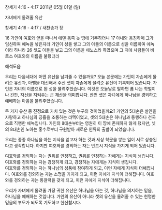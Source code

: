 창세기 4:16 - 4:17 
2011년 05월 01일 (일)

자녀에게  물려줄 유산



창세기 4:16 - 4:17 / 새찬송가  장


16 가인이 여호와 앞을 떠나서 에덴 동쪽 놋 땅에 거주하더니 17 아내와 동침하매 그가 임신하여 에녹을 낳은지라 가인이 성을 쌓고 그의 아들의 이름으로 성을 이름하여 에녹이라 하니라 26 셋도 아들을 낳고 그의 이름을 에노스라 하였으며 그 때에 사람들이 비로소 여호와의 이름을 불렀더라

해석도움





우리는 다음세대에 어떤 유산을 남겨줄 수 있을까요? 오늘 본문에는 가인이 자손에게 물려준 유산과, 아벨을 대신해서 주신 셋이 자손에게 물려준 유산이 기록되어 있습니다. 가인은 자녀의 이름으로 된 성을 물려주었습니다. 이것은 오늘날로 말하면 폼 나는 학벌이나 간판, 자신을 지켜주는 큰 재산을 의미합니다. 반면 셋은 자녀에게 하나님을 경외하고 예배하는 마음을 물려주었습니다. 

 두 가지 유산 중 진정으로 가치 있는 것은 누구의 것이었을까요? 가인의 5대손은 살인을 자랑하고 하나님의 긍휼을 조롱하는 라멕이었고, 셋의 5대손은 하나님과 동행하다 천국으로 직행한 에녹입니다. 가인의 8대손부터는 영원히 이 땅에 존재하지 않게 됐지만, 셋의 8대손인 노아는 홍수로부터 구원받아 새로운 인류의 출발이 되었습니다. 

우리는 종종 하나님을 아는 지식을 얻고자 하는 것과 세상 학문을 쌓는 일이 서로 상충된다고 생각합니다. 하지만 여호와를 경외하는 자는 반드시 지식을 가지게 되어 있습니다.  

여호와를 경외하는 자는 권위를 인정하고, 권위를 인정하는 자에게는 지식이 생깁니다. 
여호와를 경외하는 자는 경청하게 되고, 경청하는 자에게는 지식이 생깁니다.  
여호와를 경외하는 자는 하나님의 성품에 참여하게 되고, 이런 자에게 지식이 더해집니다. 
여호와를 경외하는 자는 소명을 가지게 되고, 이런 자에게 지식이 더해집니다. 
여호와를 경외하는 자는 통찰력을 갖게 되고, 이런 자에게 지식이 더해집니다.  

우리가 자녀에게 물려줄 가장 귀한 유산은 하나님을 아는 것, 하나님을 의지하는 믿음, 하나님을 예배하는 것입니다. 가인의 유산이 아니라 셋의 유산을 물려줄 수 있는 현명한 믿음의 부모가 되도록 기도하고 헌신합시다.
